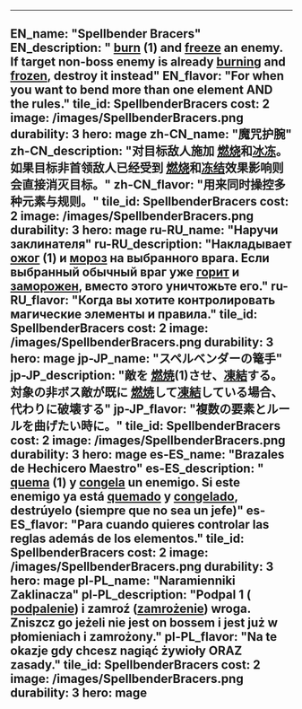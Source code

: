 ---

EN_name: "Spellbender Bracers"
EN_description: " <u>burn</u> (1) and <u>freeze</u> an enemy. If target non-boss enemy is already  <u>burning</u> and <u>frozen</u>, destroy it instead"
EN_flavor: "For when you want to bend more than one element AND the rules."
tile_id: SpellbenderBracers
cost: 2
image: /images/SpellbenderBracers.png
durability: 3
hero: mage
zh-CN_name: "魔咒护腕"
zh-CN_description: "对目标敌人施加 <u>燃烧</u>和<u>冰冻</u>。如果目标非首领敌人已经受到 <u>燃烧</u>和<u>冻结</u>效果影响则会直接消灭目标。"
zh-CN_flavor: "用来同时操控多种元素与规则。"
tile_id: SpellbenderBracers
cost: 2
image: /images/SpellbenderBracers.png
durability: 3
hero: mage
ru-RU_name: "Наручи заклинателя"
ru-RU_description: "Накладывает  <u>ожог</u> (1) и <u>мороз</u> на выбранного врага. Если выбранный обычный враг уже  <u>горит</u> и <u>заморожен</u>, вместо этого уничтожьте его."
ru-RU_flavor: "Когда вы хотите контролировать магические элементы и правила."
tile_id: SpellbenderBracers
cost: 2
image: /images/SpellbenderBracers.png
durability: 3
hero: mage
jp-JP_name: "スペルベンダーの篭手"
jp-JP_description: "敵を <u>燃焼</u>(1)させ、<u>凍結</u>する。対象の非ボス敵が既に <u>燃焼</u>して<u>凍結</u>している場合、代わりに破壊する"
jp-JP_flavor: "複数の要素とルールを曲げたい時に。"
tile_id: SpellbenderBracers
cost: 2
image: /images/SpellbenderBracers.png
durability: 3
hero: mage
es-ES_name: "Brazales de Hechicero Maestro"
es-ES_description: " <u>quema</u> (1) y <u>congela</u> un enemigo. Si este enemigo ya está  <u>quemado</u> y <u>congelado</u>, destrúyelo (siempre que no sea un jefe)"
es-ES_flavor: "Para cuando quieres controlar las reglas además de los elementos."
tile_id: SpellbenderBracers
cost: 2
image: /images/SpellbenderBracers.png
durability: 3
hero: mage
pl-PL_name: "Naramienniki Zaklinacza"
pl-PL_description: "Podpal 1 ( <u>podpalenie</u>) i zamroź (<u>zamrożenie</u>) wroga. Zniszcz go jeżeli nie jest on bossem i jest już w płomieniach i zamrożony."
pl-PL_flavor: "Na te okazje gdy chcesz nagiąć żywioły ORAZ zasady."
tile_id: SpellbenderBracers
cost: 2
image: /images/SpellbenderBracers.png
durability: 3
hero: mage
---